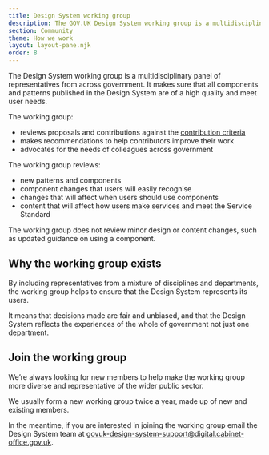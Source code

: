 ```yaml
---
title: Design System working group
description: The GOV.UK Design System working group is a multidisciplinary, cross-government group whose purpose is to ensure that components and patterns published in the GOV.UK Design System are of a high quality and meet user needs
section: Community
theme: How we work
layout: layout-pane.njk
order: 8
---
```


The Design System working group is a multidisciplinary panel of representatives from across government. It makes sure that all components and patterns published in the Design System are of a high quality and meet user needs.

The working group:

- reviews proposals and contributions against the [contribution criteria](/community/contribution-criteria/)
- makes recommendations to help contributors improve their work
- advocates for the needs of colleagues across government

The working group reviews:

- new patterns and components
- component changes that users will easily recognise
- changes that will affect when users should use components
- content that will affect how users make services and meet the Service Standard

The working group does not review minor design or content changes, such as updated guidance on using a component.

## Why the working group exists

By including representatives from a mixture of disciplines and departments, the working group helps to ensure that the Design System represents its users.

It means that decisions made are fair and unbiased, and that the Design System reflects the experiences of the whole of government not just one department.

## Join the working group

We’re always looking for new members to help make the working group more diverse and representative of the wider public sector.

We usually form a new working group twice a year, made up of new and existing members.

In the meantime, if you are interested in joining the working group email the Design System team at <govuk-design-system-support@digital.cabinet-office.gov.uk>.
